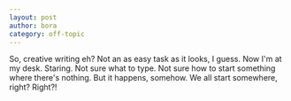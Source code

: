 ```yaml
---
layout: post
author: bora
category: off-topic
---
```

So, creative writing eh? Not an as easy task as it looks, I guess. Now I'm at my desk. Staring. Not sure what to type. Not sure how to start something where there's nothing. But it happens, somehow. We all start somewhere, right? Right?!

